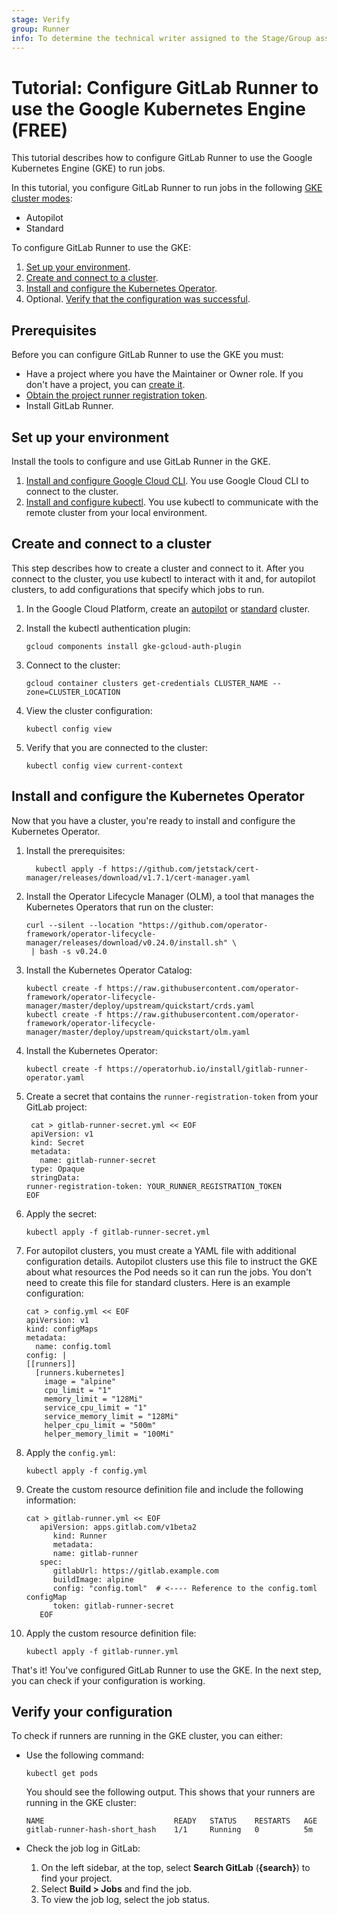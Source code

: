 ```yaml
---
stage: Verify
group: Runner
info: To determine the technical writer assigned to the Stage/Group associated with this page, see https://about.gitlab.com/handbook/product/ux/technical-writing/#assignments
---
```


# Tutorial: Configure GitLab Runner to use the Google Kubernetes Engine **(FREE)**

This tutorial describes how to configure GitLab Runner to use the Google Kubernetes Engine (GKE)
to run jobs.

In this tutorial, you configure GitLab Runner to run jobs in the following [GKE cluster modes](https://cloud.google.com/kubernetes-engine/docs/concepts/types-of-clusters):

- Autopilot
- Standard

To configure GitLab Runner to use the GKE:

1. [Set up your environment](#set-up-your-environment).
1. [Create and connect to a cluster](#create-and-connect-to-a-cluster).
1. [Install and configure the Kubernetes Operator](#install-and-configure-the-kubernetes-operator).
1. Optional. [Verify that the configuration was successful](#verify-your-configuration).

## Prerequisites

Before you can configure GitLab Runner to use the GKE you must:

- Have a project where you have the Maintainer or Owner role. If you don't have a project, you can [create it](../../user/project/index.md).
- [Obtain the project runner registration token](../../ci/runners/runners_scope.md#create-a-project-runner-with-a-registration-token-deprecated).
- Install GitLab Runner.

## Set up your environment

Install the tools to configure and use GitLab Runner in the GKE.

1. [Install and configure Google Cloud CLI](https://cloud.google.com/sdk/docs/install). You use Google Cloud CLI to connect to the cluster.
1. [Install and configure kubectl](https://kubernetes.io/docs/tasks/tools/). You use kubectl to communicate with the remote cluster from your local environment.

## Create and connect to a cluster

This step describes how to create a cluster and connect to it. After you connect to the cluster, you use kubectl to interact with it
and, for autopilot clusters, to add configurations that specify which jobs to run.

1. In the Google Cloud Platform, create an [autopilot](https://cloud.google.com/kubernetes-engine/docs/how-to/creating-an-autopilot-cluster) or [standard](https://cloud.google.com/kubernetes-engine/docs/how-to/creating-a-zonal-cluster) cluster.

1. Install the kubectl authentication plugin:

   ```shell
   gcloud components install gke-gcloud-auth-plugin
   ```

1. Connect to the cluster:

   ```shell
   gcloud container clusters get-credentials CLUSTER_NAME --zone=CLUSTER_LOCATION
   ```

1. View the cluster configuration:

   ```shell
   kubectl config view
   ```

1. Verify that you are connected to the cluster:

   ```shell
   kubectl config view current-context
   ```

## Install and configure the Kubernetes Operator

Now that you have a cluster, you're ready to install and configure the Kubernetes Operator.

1. Install the prerequisites:

   ```shell
     kubectl apply -f https://github.com/jetstack/cert-manager/releases/download/v1.7.1/cert-manager.yaml
   ```

1. Install the Operator Lifecycle Manager (OLM), a tool that manages the Kubernetes Operators that
   run on the cluster:

   <!-- markdownlint-disable -->

   ```shell
   curl --silent --location "https://github.com/operator-framework/operator-lifecycle-manager/releases/download/v0.24.0/install.sh" \
    | bash -s v0.24.0
   ```

   <!-- markdownlint-enable -->

1. Install the Kubernetes Operator Catalog:

   ```shell
   kubectl create -f https://raw.githubusercontent.com/operator-framework/operator-lifecycle-manager/master/deploy/upstream/quickstart/crds.yaml
   kubectl create -f https://raw.githubusercontent.com/operator-framework/operator-lifecycle-manager/master/deploy/upstream/quickstart/olm.yaml
   ```

1. Install the Kubernetes Operator:

   ```shell
   kubectl create -f https://operatorhub.io/install/gitlab-runner-operator.yaml
   ```

1. Create a secret that contains the `runner-registration-token` from your
   GitLab project:

   ```shell
    cat > gitlab-runner-secret.yml << EOF
    apiVersion: v1
    kind: Secret
    metadata:
      name: gitlab-runner-secret
    type: Opaque
    stringData:
   runner-registration-token: YOUR_RUNNER_REGISTRATION_TOKEN
   EOF
   ```

1. Apply the secret:

   ```shell
   kubectl apply -f gitlab-runner-secret.yml
   ```

1. For autopilot clusters, you must create a YAML file with additional
   configuration details. Autopilot clusters use this file to instruct the
   GKE about what resources the Pod needs so it can run the jobs. You don't
   need to create this file for standard clusters. Here is an example configuration:

   ```shell
   cat > config.yml << EOF
   apiVersion: v1
   kind: configMaps
   metadata:
     name: config.toml
   config: |
   [[runners]]
     [runners.kubernetes]
       image = "alpine"
       cpu_limit = "1"
       memory_limit = "128Mi"
       service_cpu_limit = "1"
       service_memory_limit = "128Mi"
       helper_cpu_limit = "500m"
       helper_memory_limit = "100Mi"
   ```

1. Apply the `config.yml`:

   ```shell
   kubectl apply -f config.yml
   ```

1. Create the custom resource definition file and include the following information:

   ```shell
   cat > gitlab-runner.yml << EOF
      apiVersion: apps.gitlab.com/v1beta2
         kind: Runner
         metadata:
         name: gitlab-runner
      spec:
         gitlabUrl: https://gitlab.example.com
         buildImage: alpine
         config: "config.toml"  # <---- Reference to the config.toml configMap
         token: gitlab-runner-secret
      EOF
   ```

1. Apply the custom resource definition file:

   ```shell
   kubectl apply -f gitlab-runner.yml
   ```

That's it! You've configured GitLab Runner to use the GKE.
In the next step, you can check if your configuration is working.

## Verify your configuration

To check if runners are running in the GKE cluster, you can either:

- Use the following command:

  ```shell
  kubectl get pods
  ```

  You should see the following output. This shows that your runners
  are running in the GKE cluster:

  ```plaintext
  NAME                             READY   STATUS    RESTARTS   AGE
  gitlab-runner-hash-short_hash    1/1     Running   0          5m
  ```

- Check the job log in GitLab:
  1. On the left sidebar, at the top, select **Search GitLab** (**{search}**)
     to find your project.
  1. Select **Build > Jobs** and find the job.
  1. To view the job log, select the job status.
